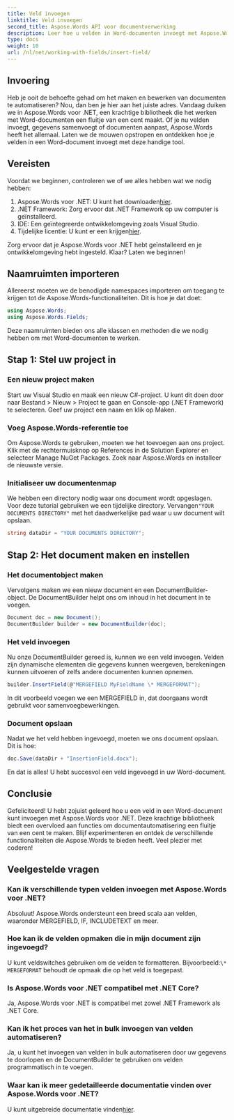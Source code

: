 ```yaml
---
title: Veld invoegen
linktitle: Veld invoegen
second_title: Aspose.Words API voor documentverwerking
description: Leer hoe u velden in Word-documenten invoegt met Aspose.Words voor .NET met onze gedetailleerde, stapsgewijze handleiding. Perfect voor documentautomatisering.
type: docs
weight: 10
url: /nl/net/working-with-fields/insert-field/
---
```

## Invoering

Heb je ooit de behoefte gehad om het maken en bewerken van documenten te automatiseren? Nou, dan ben je hier aan het juiste adres. Vandaag duiken we in Aspose.Words voor .NET, een krachtige bibliotheek die het werken met Word-documenten een fluitje van een cent maakt. Of je nu velden invoegt, gegevens samenvoegt of documenten aanpast, Aspose.Words heeft het allemaal. Laten we de mouwen opstropen en ontdekken hoe je velden in een Word-document invoegt met deze handige tool.

## Vereisten

Voordat we beginnen, controleren we of we alles hebben wat we nodig hebben:

1.  Aspose.Words voor .NET: U kunt het downloaden[hier](https://releases.aspose.com/words/net/).
2. .NET Framework: Zorg ervoor dat .NET Framework op uw computer is geïnstalleerd.
3. IDE: Een geïntegreerde ontwikkelomgeving zoals Visual Studio.
4.  Tijdelijke licentie: U kunt er een krijgen[hier](https://purchase.aspose.com/temporary-license/).

Zorg ervoor dat je Aspose.Words voor .NET hebt geïnstalleerd en je ontwikkelomgeving hebt ingesteld. Klaar? Laten we beginnen!

## Naamruimten importeren

Allereerst moeten we de benodigde namespaces importeren om toegang te krijgen tot de Aspose.Words-functionaliteiten. Dit is hoe je dat doet:

```csharp
using Aspose.Words;
using Aspose.Words.Fields;
```

Deze naamruimten bieden ons alle klassen en methoden die we nodig hebben om met Word-documenten te werken.

## Stap 1: Stel uw project in

### Een nieuw project maken

Start uw Visual Studio en maak een nieuw C#-project. U kunt dit doen door naar Bestand > Nieuw > Project te gaan en Console-app (.NET Framework) te selecteren. Geef uw project een naam en klik op Maken.

### Voeg Aspose.Words-referentie toe

Om Aspose.Words te gebruiken, moeten we het toevoegen aan ons project. Klik met de rechtermuisknop op References in de Solution Explorer en selecteer Manage NuGet Packages. Zoek naar Aspose.Words en installeer de nieuwste versie.

### Initialiseer uw documentenmap

 We hebben een directory nodig waar ons document wordt opgeslagen. Voor deze tutorial gebruiken we een tijdelijke directory. Vervangen`"YOUR DOCUMENTS DIRECTORY"` met het daadwerkelijke pad waar u uw document wilt opslaan.

```csharp
string dataDir = "YOUR DOCUMENTS DIRECTORY";
```

## Stap 2: Het document maken en instellen

### Het documentobject maken

Vervolgens maken we een nieuw document en een DocumentBuilder-object. De DocumentBuilder helpt ons om inhoud in het document in te voegen.

```csharp
Document doc = new Document();
DocumentBuilder builder = new DocumentBuilder(doc);
```

### Het veld invoegen

Nu onze DocumentBuilder gereed is, kunnen we een veld invoegen. Velden zijn dynamische elementen die gegevens kunnen weergeven, berekeningen kunnen uitvoeren of zelfs andere documenten kunnen opnemen.

```csharp
builder.InsertField(@"MERGEFIELD MyFieldName \* MERGEFORMAT");
```

In dit voorbeeld voegen we een MERGEFIELD in, dat doorgaans wordt gebruikt voor samenvoegbewerkingen.

### Document opslaan

Nadat we het veld hebben ingevoegd, moeten we ons document opslaan. Dit is hoe:

```csharp
doc.Save(dataDir + "InsertionField.docx");
```

En dat is alles! U hebt succesvol een veld ingevoegd in uw Word-document.

## Conclusie

Gefeliciteerd! U hebt zojuist geleerd hoe u een veld in een Word-document kunt invoegen met Aspose.Words voor .NET. Deze krachtige bibliotheek biedt een overvloed aan functies om documentautomatisering een fluitje van een cent te maken. Blijf experimenteren en ontdek de verschillende functionaliteiten die Aspose.Words te bieden heeft. Veel plezier met coderen!

## Veelgestelde vragen

### Kan ik verschillende typen velden invoegen met Aspose.Words voor .NET?  
Absoluut! Aspose.Words ondersteunt een breed scala aan velden, waaronder MERGEFIELD, IF, INCLUDETEXT en meer.

### Hoe kan ik de velden opmaken die in mijn document zijn ingevoegd?  
 U kunt veldswitches gebruiken om de velden te formatteren. Bijvoorbeeld:`\* MERGEFORMAT` behoudt de opmaak die op het veld is toegepast.

### Is Aspose.Words voor .NET compatibel met .NET Core?  
Ja, Aspose.Words voor .NET is compatibel met zowel .NET Framework als .NET Core.

### Kan ik het proces van het in bulk invoegen van velden automatiseren?  
Ja, u kunt het invoegen van velden in bulk automatiseren door uw gegevens te doorlopen en de DocumentBuilder te gebruiken om velden programmatisch in te voegen.

### Waar kan ik meer gedetailleerde documentatie vinden over Aspose.Words voor .NET?  
 U kunt uitgebreide documentatie vinden[hier](https://reference.aspose.com/words/net/).